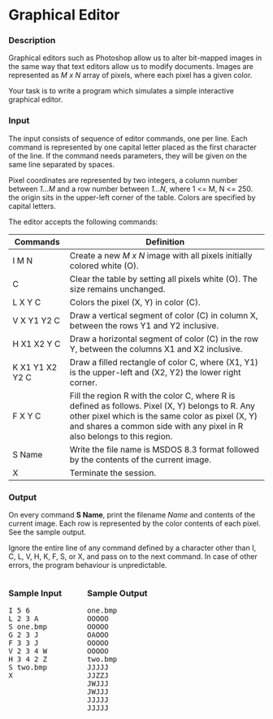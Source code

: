 # Graphical Editor

### Description
Graphical editors such as Photoshop allow us to alter bit-mapped images in the same way that text editors allow us to modify documents. Images are represented as *M x N* array of pixels, where each pixel has a given color.

Your task is to write a program which simulates a simple interactive graphical editor. 

### Input
The input consists of sequence of editor commands, one per line. Each command is represented by one capital letter placed as the first character of the line. If the command needs parameters, they will be given on the same line separated by spaces.

Pixel coordinates are represented by two integers, a column number between *1...M* and a row number between *1...N*, where 1 <= M, N <= 250. the origin sits in the upper-left corner of the table. Colors are specified by capital letters.

The editor accepts the following commands:

| Commands        | Definition                                                                                                                                                                                                                   |
|-----------------|------------------------------------------------------------------------------------------------------------------------------------------------------------------------------------------------------------------------------|
| I M N           | Create a new *M x N* image with all pixels initially colored white (O).                                                                                                                                                      |
| C               | Clear the table by setting all pixels white (O). The size remains unchanged.                                                                                                                                                 |
| L X Y C         | Colors the pixel (X, Y) in color (C).                                                                                                                                                                                        |
| V X Y1 Y2 C     | Draw a vertical segment of color (C) in column X, between the rows Y1 and Y2 inclusive.                                                                                                                                      |
| H X1 X2 Y C     | Draw a horizontal segment of color (C) in the row Y, between the columns X1 and X2 inclusive.                                                                                                                                |
| K X1 Y1 X2 Y2 C | Draw a filled rectangle of color C, where (X1, Y1) is the upper-left and (X2, Y2) the lower right corner.                                                                                                                    |
| F X Y C         | Fill the region R with the color C, where R is defined as follows. Pixel (X, Y) belongs to R. Any other pixel which is the same color as pixel (X, Y) and shares a common side with any pixel in R also belongs to this region. |
| S Name          | Write the file name is MSDOS 8.3 format followed by the contents of the current image.                                                                                                                                       |
| X               | Terminate the session.                                                                                                                                                                                                       

### Output
On every command **S Name**, print the filename *Name* and contents of the current image. Each row is represented by the color contents of each pixel. See the sample output.

Ignore the entire line of any command defined by a character other than I, C, L, V, H, K, F, S, or X, and pass on to the next command. In case of other errors, the program behaviour is unpredictable.

<div style="display: flex; column-gap: 50px;">
<div>
<h3>Sample Input</h3>
<pre>
I 5 6
L 2 3 A
S one.bmp
G 2 3 J
F 3 3 J
V 2 3 4 W
H 3 4 2 Z
S two.bmp
X
</pre>
</div>

<div>
<h3>Sample Output</h3>
<pre>
one.bmp
OOOOO
OOOOO
OAOOO
OOOOO
OOOOO
two.bmp
JJJJJ
JJZZJ
JWJJJ
JWJJJ
JJJJJ
JJJJJ
</pre></div>
</div>

